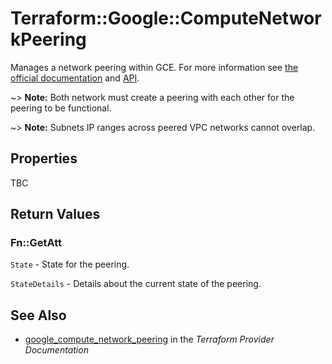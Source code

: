 # Terraform::Google::ComputeNetworkPeering

Manages a network peering within GCE. For more information see
[the official documentation](https://cloud.google.com/compute/docs/vpc/vpc-peering)
and
[API](https://cloud.google.com/compute/docs/reference/latest/networks).

~> **Note:** Both network must create a peering with each other for the peering to be functional.

~> **Note:** Subnets IP ranges across peered VPC networks cannot overlap.

## Properties

TBC

## Return Values

### Fn::GetAtt

`State` - State for the peering.

`StateDetails` - Details about the current state of the peering.

## See Also

* [google_compute_network_peering](https://www.terraform.io/docs/providers/google/r/compute_network_peering.html) in the _Terraform Provider Documentation_